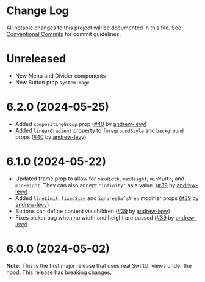 # Change Log

All notable changes to this project will be documented in this file.
See [Conventional Commits](https://conventionalcommits.org) for commit guidelines.

# Unreleased

- New Menu and Divider components
- New Button prop `systemImage`

# 6.2.0 (2024-05-25)

- Added `compositingGroup` prop ([#40](https://github.com/andrew-levy/swiftui-react-native/pull/40) by [andrew-levy](https://github.com/andrew-levy))
- Added `linearGradient` property to `foregroundStyle` and `background` props ([#40](https://github.com/andrew-levy/swiftui-react-native/pull/40) by [andrew-levy](https://github.com/andrew-levy))

# 6.1.0 (2024-05-22)

- Updated frame prop to allow for `maxWidth`, `maxHeight`, `minWidth`, and `minHeight`. They can also accept `"infinity"` as a value. ([#39](https://github.com/andrew-levy/swiftui-react-native/pull/39) by [andrew-levy](https://github.com/andrew-levy))
- Added `lineLimit`, `fixedSize` and `ignoresSafeArea` modifier props ([#39](https://github.com/andrew-levy/swiftui-react-native/pull/39) by [andrew-levy](https://github.com/andrew-levy))
- Buttons can define content via children ([#39](https://github.com/andrew-levy/swiftui-react-native/pull/39) by [andrew-levy](https://github.com/andrew-levy))
- Fixes picker bug when no width and height are passed ([#39](https://github.com/andrew-levy/swiftui-react-native/pull/39) by [andrew-levy](https://github.com/andrew-levy))

# 6.0.0 (2024-05-02)

**Note:** This is the first major release that uses real SwiftUI views under the hood. This release has breaking changes.
